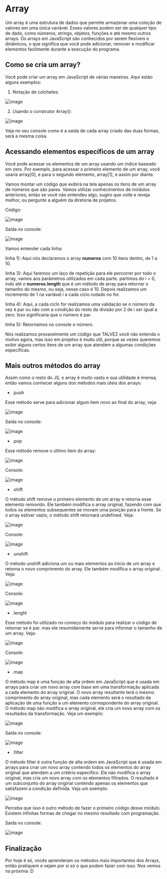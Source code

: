 # Array

Um array é uma estrutura de dados que permite armazenar uma coleção de valores em uma única variável. Esses valores podem ser de qualquer tipo de dado, como números, strings, objetos, funções e até mesmo outros arrays. Os arrays em JavaScript são conhecidos por serem flexíveis e dinâmicos, o que significa que você pode adicionar, remover e modificar elementos facilmente durante a execução do programa. 

## Como se cria um array?

Você pode criar um array em JavaScript de várias maneiras. Aqui estão alguns exemplos:

1) Notação de colchetes:

![image](https://github.com/samuelfrs/GTi-JS-Capacitacao/assets/81939929/39ee40f4-7b30-415d-b390-31d31425a082)

2) Usando o construtor Array():

![image](https://github.com/samuelfrs/GTi-JS-Capacitacao/assets/81939929/d1fa0eaf-7850-499c-9c3d-77475f5023fe)

Veja no seu console como é a saída de cada array criado das duas formas, será a mesma coisa.

## Acessando elementos específicos de um array

Você pode acessar os elementos de um array usando um índice baseado em zero. Por exemplo, para acessar o primeiro elemento de um array, você usaria array[0], e para o segundo elemento, array[1], e assim por diante.

Vamos montar um código que exibirá na tela apenas os itens de um array de números que são pares. Vamos utilizar conhecimentos de módulos anteriores, então se você não entendeu algo, sugiro que volte e reveja melhor, ou pergunte a alguém da diretoria de projetos.

Código:

![image](https://github.com/samuelfrs/GTi-JS-Capacitacao/assets/81939929/3ae79c1b-50f6-412b-9b66-20e8cfb81a01)

Saída no console:

![image](https://github.com/samuelfrs/GTi-JS-Capacitacao/assets/81939929/7c1a2c3d-11aa-4b7a-bc14-d53d5030e1c7)

Vamos entender cada linha:

linha 1): Aqui nós declaramos o array **numeros** com 10 itens dentro, de 1 a 10.

linha 3): Aqui faremos um laço de repetição para ele percorrer por todo o array, vamos aos parâmetros utilizados em cada parte. partimos do i = 0, indo até o **numeros.length** que é um método de array para retornar o tamanho do mesmo, ou seja, nesse caso é 10. Depois realizamos um incremento de 1 na variável i a cada ciclo rodado no for.

linha 4): Aqui, a cada ciclo for realizamos uma validação se o número da vez é par ou não com a condição do resto da divisão por 2 de i ser igual a zero. Isso significaria que o número é par.

linha 5): Retornamos no console o número.

Nós realizamos provavelmente um código que TALVEZ você não entenda o motivo agora, mas isso em projetos é muito útil, porque as vezes queremos exibir alguns certos itens de um array que atendem a algumas condições específicas.

## Mais outros métodos do array

Assim como o resto do JS, o array é muito vasto e sua utilidade é imensa, então vamos conhecer alguns dos métodos mais úteis dos arrays:

* .push

Esse método serve para adicionar algum item novo ao final do array, veja: 

![image](https://github.com/samuelfrs/GTi-JS-Capacitacao/assets/81939929/bf4ea75b-dfb3-4f40-b97a-d3c5ebb22a49)

Saída no console:

![image](https://github.com/samuelfrs/GTi-JS-Capacitacao/assets/81939929/83481b7d-644f-4f38-bf89-23c6fa90dd3e)

* .pop

Esse método remove o último item do array:

![image](https://github.com/samuelfrs/GTi-JS-Capacitacao/assets/81939929/13264a1b-a98f-4519-9ffc-8bc2d23011cb)

Console:

![image](https://github.com/samuelfrs/GTi-JS-Capacitacao/assets/81939929/8de4cb8a-d48c-4f3b-85ae-6434b8be1733)

* .shift

O método shift remove o primeiro elemento de um array e retorna esse elemento removido. Ele também modifica o array original, fazendo com que todos os elementos subsequentes se movam uma posição para a frente. Se o array estiver vazio, o método shift retornará undefined. Veja:

![image](https://github.com/samuelfrs/GTi-JS-Capacitacao/assets/81939929/5b951580-7abb-4dd0-a3b1-a1354cd16806)

Console:

![image](https://github.com/samuelfrs/GTi-JS-Capacitacao/assets/81939929/86e79652-badf-48f7-8edb-eae0fada3e91)

* .unshift

O método unshift adiciona um ou mais elementos ao início de um array e retorna o novo comprimento do array. Ele também modifica o array original. Veja:

![image](https://github.com/samuelfrs/GTi-JS-Capacitacao/assets/81939929/f6ee146f-1520-4802-91f4-7ba63d8ff75f)

Console:

![image](https://github.com/samuelfrs/GTi-JS-Capacitacao/assets/81939929/2395f563-5db2-4371-b606-53d0e3747bb1)

* .lenght

Esse método foi utilizado no começo do módulo para realizar o código de retornar se é par. mas ele resumidamente serve para informar o tamanho de um array. Veja:

![image](https://github.com/samuelfrs/GTi-JS-Capacitacao/assets/81939929/3314e4b5-b872-47cd-a6b3-d0cd08659f0a)

Console:

![image](https://github.com/samuelfrs/GTi-JS-Capacitacao/assets/81939929/16589120-7910-44f7-976d-e405f3fc1874)

* .map

O método map é uma função de alta ordem em JavaScript que é usada em arrays para criar um novo array com base em uma transformação aplicada a cada elemento do array original. O novo array resultante terá o mesmo comprimento do array original, mas cada elemento será o resultado da aplicação de uma função a um elemento correspondente do array original. O método map não modifica o array original, ele cria um novo array com os resultados da transformação. Veja um exemplo:

![image](https://github.com/samuelfrs/GTi-JS-Capacitacao/assets/81939929/b9ec2259-7a72-4792-9e70-83ee6bd188cb)

Saída no console:

![image](https://github.com/samuelfrs/GTi-JS-Capacitacao/assets/81939929/934c46fc-f501-4eff-89fe-5f38f47ae1c6)


* .filter

O método filter é outra função de alta ordem em JavaScript que é usada em arrays para criar um novo array contendo todos os elementos do array original que atendem a um critério específico. Ele não modifica o array original, mas cria um novo array com os elementos filtrados. O resultado é um subconjunto do array original contendo apenas os elementos que satisfazem a condição definida. Veja um exemplo:

![image](https://github.com/samuelfrs/GTi-JS-Capacitacao/assets/81939929/80e2444e-0ed9-4f4e-8d34-5fc3aa531fd2)

Perceba que isso é outro método de fazer o primeiro código desse módulo. Existem infinitas formas de chegar no mesmo resultado com programação.

Saída no console:

![image](https://github.com/samuelfrs/GTi-JS-Capacitacao/assets/81939929/49baa3ae-b7d6-4281-b4df-fb34b42ece2b)

## Finalização

Por hoje é só, vocês aprenderam os métodos mais importantes dos Arrays, então pratiquem e vejam por si só o que podem fazer com isso. Nos vemos na próxima :D






